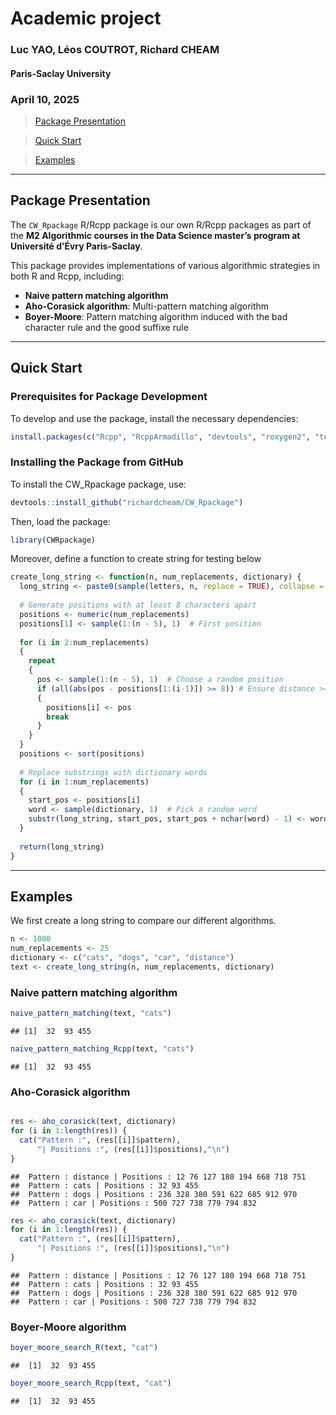 # Academic project 

### Luc YAO, Léos COUTROT, Richard CHEAM

#### Paris-Saclay University

### April 10, 2025

> [Package Presentation](#pp)

> [Quick Start](#qs)

> [Examples](#ex)

------------------------------------------------------------------------

<a id="pp"></a>

## Package Presentation

The `CW_Rpackage` R/Rcpp package is our own R/Rcpp packages as part of the **M2
Algorithmic courses in the Data Science master’s program at Université
d’Évry Paris-Saclay**.

This package provides implementations of various algorithmic strategies
in both R and Rcpp, including:

- **Naive pattern matching algorithm**
- **Aho-Corasick algorithm**: Multi-pattern matching algorithm 
- **Boyer-Moore**: Pattern matching algorithm induced with the bad character rule and the good suffixe rule

------------------------------------------------------------------------

<a id="qs"></a>

## Quick Start

### Prerequisites for Package Development

To develop and use the package, install the necessary dependencies:

``` r
install.packages(c("Rcpp", "RcppArmadillo", "devtools", "roxygen2", "testthat", "stringr"))
```

### Installing the Package from GitHub

To install the CW_Rpackage package, use:

``` r
devtools::install_github("richardcheam/CW_Rpackage")
```

Then, load the package:

``` r
library(CWRpackage)
```

Moreover, define a function to create string for testing below

``` r
create_long_string <- function(n, num_replacements, dictionary) {
  long_string <- paste0(sample(letters, n, replace = TRUE), collapse = "")
  
  # Generate positions with at least 8 characters apart
  positions <- numeric(num_replacements)
  positions[1] <- sample(1:(n - 5), 1)  # First position
  
  for (i in 2:num_replacements)
  {
    repeat 
    {
      pos <- sample(1:(n - 5), 1)  # Choose a random position
      if (all(abs(pos - positions[1:(i-1)]) >= 8)) # Ensure distance >= 8
      {  
        positions[i] <- pos
        break
      }
    }
  }
  positions <- sort(positions)
  
  # Replace substrings with dictionary words
  for (i in 1:num_replacements)
  {
    start_pos <- positions[i]
    word <- sample(dictionary, 1)  # Pick a random word
    substr(long_string, start_pos, start_pos + nchar(word) - 1) <- word
  }
  
  return(long_string)
}
```

------------------------------------------------------------------------

<a id="ex"></a>

## Examples
We first create a long string to compare our different algorithms.

``` r
n <- 1000
num_replacements <- 25
dictionary <- c("cats", "dogs", "car", "distance")
text <- create_long_string(n, num_replacements, dictionary)
```

### Naive pattern matching algorithm 

``` r
naive_pattern_matching(text, "cats")
```
    ## [1]  32  93 455

``` r
naive_pattern_matching_Rcpp(text, "cats")
```
    ## [1]  32  93 455


### Aho-Corasick algorithm

``` r

res <- aho_corasick(text, dictionary)
for (i in 1:length(res)) {
  cat("Pattern :", (res[[i]]$pattern), 
      "| Positions :", (res[[i]]$positions),"\n")
}
```

    ##  Pattern : distance | Positions : 12 76 127 180 194 668 718 751 
    ##  Pattern : cats | Positions : 32 93 455 
    ##  Pattern : dogs | Positions : 236 328 380 591 622 685 912 970 
    ##  Pattern : car | Positions : 500 727 738 779 794 832 

``` r
res <- aho_corasick(text, dictionary)
for (i in 1:length(res)) {
  cat("Pattern :", (res[[i]]$pattern), 
      "| Positions :", (res[[i]]$positions),"\n")
}
```

    ##  Pattern : distance | Positions : 12 76 127 180 194 668 718 751 
    ##  Pattern : cats | Positions : 32 93 455 
    ##  Pattern : dogs | Positions : 236 328 380 591 622 685 912 970 
    ##  Pattern : car | Positions : 500 727 738 779 794 832 


### Boyer-Moore algorithm 

``` r
boyer_moore_search_R(text, "cat")
```
    ##  [1]  32  93 455

``` r
boyer_moore_search_Rcpp(text, "cat")
```

    ##  [1]  32  93 455
